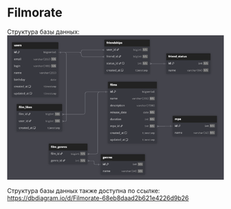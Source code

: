 # Filmorate

Структура базы данных:
![img.png](img.png)

Структура базы данных также доступна по ссылке: https://dbdiagram.io/d/Filmorate-68eb8daad2b621e4226d9b26
